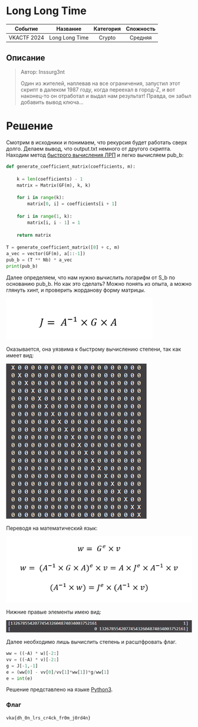 # Long Long Time

|   Cобытие   | Название | Категория | Сложность |
| :---------: | :------: | :-------: | :-------: |
| VKACTF 2024 | Long Long Time |  Crypto  |  Средняя  |

## Описание

>Автор: Inssurg3nt
>
>Один из жителей, наплевав на все ограничения, запустил этот скрипт в далеком 1987 году, когда переехал в город-Z, и вот наконец-то он отработал и выдал нам результат! Правда, он забыл добавить вывод ключа...


# Решение

Смотрим в исходники и понимаем, что рекурсия будет работать сверх долго. Делаем вывод, что output.txt немного от другого скрипта. Находим метод [быстрого вычисления ЛРП](https://neerc.ifmo.ru/wiki/index.php?title=Быстрое_вычисление_членов_линейной_рекуррентной_последовательности) и легко вычисляем pub_b:

```python
def generate_coefficient_matrix(coefficients, m):

    k = len(coefficients) - 1
    matrix = Matrix(GF(m), k, k)

    for i in range(k):
        matrix[0, i] = coefficients[i + 1]

    for i in range(1, k):
        matrix[i, i - 1] = 1

    return matrix

T = generate_coefficient_matrix([0] + c, m)
a_vec = vector(GF(m), a[::-1])
pub_b = (T ** Nb) * a_vec
print(pub_b)

```

Далее определяем, что нам нужно вычислить логарифм от S_b по основанию pub_b. Но как это сделать? Можно понять из опыта, а можно глянуть хинт, и проверить жорданову форму матрицы. 

![](img/111.png)

Оказывается, она уязвима к быстрому вычислению степени, так как имеет вид:

![](img/22.png)

Переводя на математический язык:

![](img/333.png)

Нижние правые элементы имею вид:

![](img/44.png)

Далее необходимо лишь вычислить степень и расштфровать флаг.

```python
ww = ((~A) * w)[-2:]
vv = ((~A) * v)[-2:]
g = J[-1,-1]
e = (ww[0] - vv[0]/vv[1]*ww[1])*g/ww[1]
e = int(e)
```

Решение представлено на языке [Python3](exploit/exploit.py).


### Флаг

```
vka{dh_0n_lrs_cr4ck_fr0m_j0rd4n}
```